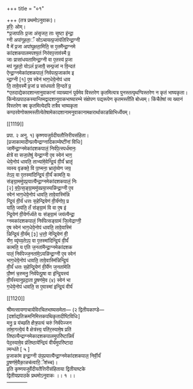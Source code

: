 +++
title = "०१"

+++
(तत्र प्रथमोऽनुवाकः)।  
ह॒रिः॒ ओम्।  
*प्र॒जापतिः प्र॒जा अ॑सृजत॒ ताः सृ॒ष्टा इ॑न्द्रा॒  
ग्नी अपा॑गूहता॒ँ सोऽचायत्प्र॒जाप॑तिरिन्द्रा॒ग्नी  
वै मे॑ प्र॒जा अपा॑घुक्षता॒मिति॒ स ए॒तमै॑न्द्रा॒ग्नमे  
का॑दशकपालमपश्य॒तं निर॑वप॒त्ताव॑स्मै प्र॒  
जाः प्रासा॑धयतामिन्द्रा॒ग्नी वा ए॒तस्य॑ प्र॒जा  
मप॑ गूहतो॒ योऽलं॑ प्र॒जायै॒ सन्प्र॒जां न वि॒न्दत॑  
ऐन्द्रा॒ग्नमेका॑दशकपालं॒ निर्वपत्प्र॒जाका॑म इ  
न्द्रा॒ग्नी [१] ए॒व स्वेन॑ भाग॒धेये॒नोप॑ धाव  
ति॒ तावे॒वस्मै॑ प्र॒जां प्र सा॑धयतो वि॒न्दते॑ प्र॒  
*एतदाद्येकादशान्तानुवाकानां व्याख्यानं पूर्वमेव विस्तरेण कृतमित्यत्र पुनस्तत्पृथग्विस्तरेण न कृतं भाष्यकृता। किंन्वेत्प्रपाठकस्यान्तिमद्वादशानुवाकभाष्यारम्भे संक्षेपण पद्यरूपेण कृतमस्तीति बोध्यम्। किंचैतेषां व्य ख्यानं विस्तरेण क्व कृतमित्येदपि तत्रैव भाष्यकृता कण्ठरवेणोक्तमस्तीत्येतेषामेकादशानामनुवाकानामक्षरार्थाकाङक्षिभिर्ध्येयम्।

[[1119]]

प्रपा. २ अनु. १) कृष्णयजुर्वदीयतौत्तिरीयसंहिता।  
[प्रजाकामादीन्प्रत्यैन्द्राग्नादिकाम्येष्टींनां विधिः]  
जामै॑न्द्रा॒ग्नमेका॑दशकपालं॒ निर्व॑पे॒त्स्पर्ध॑मानः॒  
क्षेत्रे॑ वा सजा॒तेषु॑ येन्द्रा॒ग्नी ए॒व स्वेन॑ भाग॒  
धेये॒नोप॑ धावति॒ ताभ्या॑मे॒वेन्द्रि॒यं वी॒र्यं॑ भ्रातृ॑  
व्यस्य वृङक्ते॒ वि पा॒प्मना॒ भ्रातृ॑व्येण जय॒  
तेऽप॒ वा ए॒तस्मा॑दिन्द्रि॒यं वी॒र्यं॑ कामति॒ यः  
स॑ङ्ग्रा॒ममु॑पप्र॒यात्यै॑न्द्रा॒ग्नमेका॑दशकपालं॒ निः  
[२] व॒पे॒त्स॒ङ्ग्रा॒ममु॑पप्रया॒स्यन्नि॑न्द्रा॒ग्नी ए॒व  
स्वेन॑ भाग॒धेये॒नोप॑ धावति॒ तावे॒वास्मि॑न्नि  
न्द्रि॒यं वी॒र्यं धत्तः स॒हेन्द्रियेण॑ वी॒र्य॑णोप॒ प्र  
या॑ति॒ जय॑ति॒ तँ स॑ङ्ग्रा॒मं वि वा ए॒ष इ॑  
न्द्रि॒येण॑ वी॒येर्ण॑र्ध्यते यः स॑ङ्ग्रा॒मं जय॑त्यैन्द्रा॒  
ग्नमका॑दशकपालं॒ निर्व॑पेत्सङ्ग्रामं जि॒त्वेद्राग्नी॒  
ए॒ष स्वेन॑ भाग॒धेये॒नोप॑ धावति॒ तावे॒वास्मि॑  
न्निन्द्रि॒यं वी॒र्य॑म् [३] ध॒त्तो॒ नेन्द्रि॒येण॑ वी॒  
र्येण॒ व्यृ॑घ्य॒तेऽप॒ वा ए॒तस्मा॑दिन्द्रि॒यं वी॒र्यं॑  
कामति॒ य एति ज॒नता॑मैन्द्रा॒ग्नमेका॑दशक  
पालं॒ निर्व॑पेज्ज॒नता॑मे॒ऽयन्नि॑न्द्रा॒ग्नी ए॒व स्वेन॑  
भाग॒धेये॒नोप॑ धावति॒ तावे॒वास्मि॑न्निन्द्रि॒यं  
वी॒र्यं॑ धत्तः स॒हेन्द्रि॒येण॑ वी॒र्ये॑ण ज॒नता॑मेति  
पौ॒ष्णं च॒रुमनु॒ निर्व॑पेत्पू॒षा वा इ॑न्द्रि॒यस्य॑  
वी॒र्य॑स्यानुप्रदा॒ता पू॒षण॑मे॒व (४) स्वेन॑ भा  
ग॒धेये॒नोप॑ धावति॒ स ए॒वास्मा॑ इन्द्रि॒यं वीर्य॑

[[1120]]

श्रीमत्सायणाचार्यविरचितभाष्यसमेता— (२ द्वितीयकाण्डे—  
[दर्शाद्यतिक्रमनिमित्तकपथिकृतादीष्टिविधिः]  
मनु॒ प्र य॑च्छति क्षैत्र॒पत्यं चरुं निर्व॑पेज्जन  
ता॑मा॒गत्ये॒यं वै क्षेत्र॑स्य॒ पति॑र॒स्यामे॒ष प्रति॑  
तिष्ठत्यैन्द्राग्नमेकादशकपालमुपरि॑ष्टान्निर्व॑  
पेद॒स्यामे॒व प्र॑तिष्ठाये॑न्द्रियं वीर्य॑मुपरि॑ष्टादा  
त्मन्ध॑ते [ ५ ]  
प्र॒जाका॑म इन्द्रा॒ग्नी उ॑प॒प्रयात्यै॑न्द्रा॒ग्नमेका॑दशकपाल॒ निर्वी॒र्यं॑  
पू॒षण॑मे॒वैका॒न्नच॑त्वारि॒ँश॑च्च)।  
इति कृष्णयजुर्वेदीयतैत्तिरीसंहिताया द्वितीयाष्टके  
द्वितीयप्रपाठके प्रथमोऽनुवाकः ।। १ ।।  
————  
